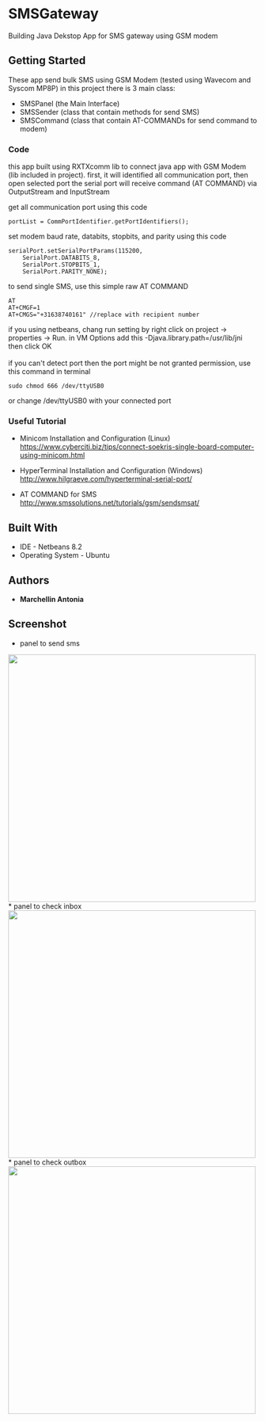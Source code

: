 # SMSGateway
Building Java Dekstop App for SMS gateway using GSM modem

## Getting Started

These app send bulk SMS using GSM Modem (tested using Wavecom and Syscom MP8P) 
in this project there is 3 main class:
- SMSPanel (the Main Interface)
- SMSSender (class that contain methods for send SMS)
- SMSCommand (class that contain AT-COMMANDs for send command to modem)

### Code

this app built using RXTXcomm lib to connect java app with GSM Modem (lib included in project).
first, it will identified all communication port, then open selected port
the serial port will receive command (AT COMMAND) via OutputStream and InputStream 

get all communication port using this code

```
portList = CommPortIdentifier.getPortIdentifiers();
```

set modem baud rate, databits, stopbits, and parity using this code

```
serialPort.setSerialPortParams(115200,
    SerialPort.DATABITS_8,
    SerialPort.STOPBITS_1,
    SerialPort.PARITY_NONE);
```

to send single SMS, use this simple raw AT COMMAND 

```
AT
AT+CMGF=1
AT+CMGS="+31638740161" //replace with recipient number

```
if you using netbeans, chang run setting by right click on project -> properties -> Run. in VM Options add this -Djava.library.path=/usr/lib/jni then click OK
<br /><br />
if you can't detect port then the port might be not granted permission, use this command in terminal
```
sudo chmod 666 /dev/ttyUSB0

```
or change /dev/ttyUSB0 with your connected port

### Useful Tutorial
- Minicom Installation and Configuration (Linux)
https://www.cyberciti.biz/tips/connect-soekris-single-board-computer-using-minicom.html

- HyperTerminal Installation and Configuration (Windows)
http://www.hilgraeve.com/hyperterminal-serial-port/

- AT COMMAND for SMS
http://www.smssolutions.net/tutorials/gsm/sendsmsat/

## Built With

* IDE - Netbeans 8.2
* Operating System - Ubuntu

## Authors

* **Marchellin Antonia**

## Screenshot
* panel to send sms <br />
<img src="https://cloud.githubusercontent.com/assets/12492522/21212439/3fe0c758-c2bf-11e6-8c3f-5db5e2c56390.png" width="500">
<br />
* panel to check inbox <br />
<img src="https://cloud.githubusercontent.com/assets/12492522/21212440/3fe1b88e-c2bf-11e6-9169-5274eaf7794b.png" width="500">
<br />
* panel to check outbox <br />
<img src="https://cloud.githubusercontent.com/assets/12492522/21212438/3fe09c42-c2bf-11e6-96ed-41d3bbc5bb30.png" width="500">
<br />
